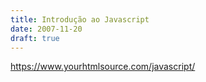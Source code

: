 ```yaml
---
title: Introdução ao Javascript
date: 2007-11-20
draft: true
---
```

https://www.yourhtmlsource.com/javascript/
